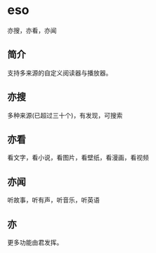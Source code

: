 # eso

亦搜，亦看，亦闻

## 简介

支持多来源的自定义阅读器与播放器。

## 亦搜

多种来源(已超过三十个)，有发现，可搜索

## 亦看

看文字，看小说，看图片，看壁纸，看漫画，看视频

## 亦闻

听故事，听有声，听音乐，听英语

## 亦

更多功能由君发挥。
